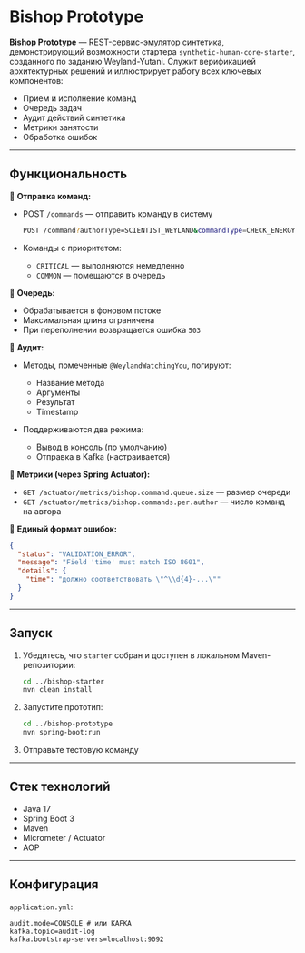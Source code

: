 # Bishop Prototype

**Bishop Prototype** — REST-сервис-эмулятор синтетика, демонстрирующий возможности стартера `synthetic-human-core-starter`, созданного по заданию Weyland-Yutani.
Служит верификацией архитектурных решений и иллюстрирует работу всех ключевых компонентов:

* Прием и исполнение команд
* Очередь задач
* Аудит действий синтетика
* Метрики занятости
* Обработка ошибок

---

## Функциональность

🔹 **Отправка команд:**

* POST `/commands` — отправить команду в систему

  ```bash
  POST /command?authorType=SCIENTIST_WEYLAND&commandType=CHECK_ENERGY
  ```

* Команды с приоритетом:

  * `CRITICAL` — выполняются немедленно
  * `COMMON` — помещаются в очередь

🔹 **Очередь:**

* Обрабатывается в фоновом потоке
* Максимальная длина ограничена
* При переполнении возвращается ошибка `503`

🔹 **Аудит:**

* Методы, помеченные `@WeylandWatchingYou`, логируют:

  * Название метода
  * Аргументы
  * Результат
  * Timestamp
* Поддерживаются два режима:

  * Вывод в консоль (по умолчанию)
  * Отправка в Kafka (настраивается)

🔹 **Метрики (через Spring Actuator):**

* `GET /actuator/metrics/bishop.command.queue.size` — размер очереди
* `GET /actuator/metrics/bishop.commands.per.author` — число команд на автора

🔹 **Единый формат ошибок:**

```json
{
  "status": "VALIDATION_ERROR",
  "message": "Field 'time' must match ISO 8601",
  "details": {
    "time": "должно соответствовать \"^\\d{4}-...\""
  }
}
```

---

## Запуск

1. Убедитесь, что `starter` собран и доступен в локальном Maven-репозитории:

   ```bash
   cd ../bishop-starter
   mvn clean install
   ```

2. Запустите прототип:

   ```bash
   cd ../bishop-prototype
   mvn spring-boot:run
   ```

3. Отправьте тестовую команду


---

## Стек технологий

* Java 17
* Spring Boot 3
* Maven
* Micrometer / Actuator
* AOP

---


## Конфигурация

`application.yml`:

```properties
audit.mode=CONSOLE # или KAFKA
kafka.topic=audit-log
kafka.bootstrap-servers=localhost:9092
```
